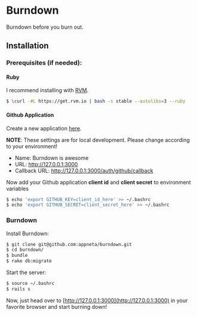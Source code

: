 Burndown
========

Burndown before you burn out.

## Installation

### Prerequisites (if needed):

#### Ruby

I recommend installing with [RVM](https://rvm.io/rvm/install/).

```bash
$ \curl -#L https://get.rvm.io | bash -s stable --autolibs=3 --ruby
```

#### Github Application

Create a new application [here](https://github.com/settings/applications/new).

**NOTE**: These settings are for local development. Please change according to
your environment!

- Name: Burndown is awesome
- URL: http://127.0.0.1:3000
- Callback URL: http://127.0.0.1:3000/auth/github/callback

Now add your Github application **client id** and **client secret** to
environment variables

```bash
$ echo 'export GITHUB_KEY=client_id_here' >> ~/.bashrc
$ echo 'export GITHUB_SECRET=client_secret_here' >> ~/.bashrc
```

### Burndown

Install Burndown:

```bash
$ git clone git@github.com:appneta/burndown.git
$ cd burndown/
$ bundle
$ rake db:migrate
```

Start the server:

```bash
$ source ~/.bashrc
$ rails s
```

Now, just head over to [http://127.0.0.1:3000](http://127.0.0.1:3000) in your
favorite browser and start burning down!
